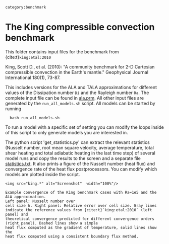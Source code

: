 ```{tags}
category:benchmark
```

# The King compressible convection benchmark

This folder contains input files for the benchmark from {cite:t}`king:etal:2010`

King, Scott D., et al. (2010): "A community benchmark for 2-D
Cartesian compressible convection in the Earth's mantle."
Geophysical Journal International 180(1), 73-87.

This includes versions for the ALA and TALA approximations for
different values of the Dissipation number `Di` and the Rayleigh
number `Ra`. The complete input file can be found in
[ala.prm](https://github.com/geodynamics/aspect/blob/main/benchmarks/king2dcompressible/ala.prm).
All other input files are generated by the `run_all_models.sh` script.
All models can be started by running

```{code-block} bash
  bash run_all_models.sh
```

To run a model with a specific set of setting you can modify the loops
inside of this script to only generate models you are interested in.

The python script 'get_statistics.py' can extract the relevant statistics
(Nusselt number, root mean square velocity, average temperature,
total shear heating and total adiabatic heating in the last time step)
of several model runs and copy the results to the screen and a
separate file [statistics.txt](statistics.txt). It also prints a figure of the
Nusselt number (heat flux) and convergence rate of the heat flux
postprocessors. You can modify which models are plotted inside
the script.

```{figure-md} fig:king
<img src="king.*" alt="Screenshot"  width="100%"/>

Example convergence of the King benchmark cases with Ra=1e5 and the ALA approximation.
Left panel: Nusselt number over
cell size h. Right panel: Relative error over cell size. Gray lines
indicate the reference values from {cite:t}`king:etal:2010` (left panel) and
theoretical convergence predicted for different convergence orders
(right panel). Dashed lines show a simple
heat flux computed as the gradient of temperature, solid lines show the
heat flux computed using a consistent boundary flux method.
```
